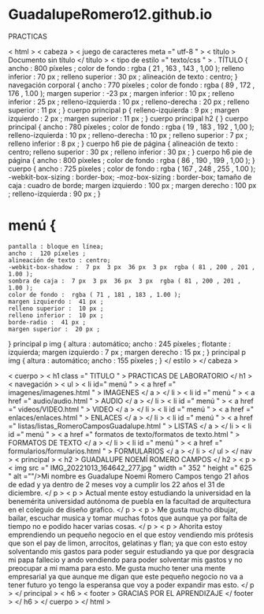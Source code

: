 # GuadalupeRomero12.github.io
PRACTICAS 
<!doctype html >
< html >
< cabeza >
< juego de caracteres meta  =" utf-8 " >
< título > Documento sin título </ título >
< tipo de estilo  =" texto/css " >
. TÍTULO {
    ancho :  800 píxeles ;
    color de fondo :  rgba ( 21 , 163 , 143 , 1,00 );
    relleno inferior :  70 px ;
    relleno superior :  30 px ;
    alineación de texto : centro;
}
 navegación corporal {
    ancho :  770 píxeles ;
    color de fondo :  rgba ( 89 , 172 , 176 , 1.00 );
    margen superior :  -23 px ;
    margen inferior :  10 px ;
    relleno inferior :  25 px ;
    relleno-izquierda :  10 px ;
    relleno-derecha :  20 px ;
    relleno superior :  11 px ;
}
cuerpo  principal  p {
    relleno-izquierda :  9 px ;
    margen izquierdo :  2 px ;
    margen superior :  11 px ;
}
cuerpo  principal  h2 {
}
cuerpo  principal {
    ancho :  780 píxeles ;
    color de fondo :  rgba ( 19 , 183 , 192 , 1,00 );
    relleno-izquierda :  10 px ;
    relleno-derecha :  10 px ;
    relleno superior :  7 px ;
    relleno inferior :  8 px ;
}
cuerpo  h6  pie de página {
    alineación de texto : centro;
    relleno superior :  30 px ;
    relleno inferior :  30 px ;
}
cuerpo  h6  pie de página {
    ancho :  800 píxeles ;
    color de fondo :  rgba ( 86 , 190 , 199 , 1,00 );
}
cuerpo {
    ancho :  725 píxeles ;
    color de fondo :  rgba ( 167 , 248 , 255 , 1.00 );
    -webkit-box-sizing : border-box;
    -moz-box-sizing : border-box;
    tamaño de caja : cuadro de borde;
    margen izquierdo :  100 px ;
    margen derecho :  100 px ;
    relleno-izquierda :  90 px ;
}
# menú {
    pantalla : bloque en línea;
    ancho :  120 píxeles ;
    alineación de texto : centro;
    -webkit-box-shadow :  7 px  3 px  36 px  3 px  rgba ( 81 , 200 , 201 , 1.00 );
    sombra de caja :  7 px  3 px  36 px  3 px  rgba ( 81 , 200 , 201 , 1.00 );
    color de fondo :  rgba ( 71 , 181 , 183 , 1.00 );
    margen izquierdo :  41 px ;
    relleno superior :  10 px ;
    relleno inferior :  10 px ;
    borde-radio :  41 px ;
    margen superior :  20 px ;
}
principal  p  img {
    altura : automático;
    ancho :  245 píxeles ;
    flotante : izquierda;
    margen izquierdo :  7 px ;
    margen derecho :  15 px ;
}
principal  p  img {
    altura : automático;
    ancho :  155 píxeles ;
}
</ estilo >
</ cabeza >

< cuerpo >
< h1  class =" TITULO " > PRACTICAS DE LABORATORIO </ h1 >
< navegación >
  < ul >
    < li  id ​​=" menú " > < a  href =" imagenes/imagenes.html " > IMAGENES </ a > </ li >
    < li  id ​​=" menú " > < a  href =" audio/audio.html " > AUDIO </ a > </ li >
    < li  id ​​=" menú " > < a  href =" videos/VIDEO.html " > VIDEO </ a > </ li >
    < li  id ​​=" menú " > < a  href =" enlaces/enlaces.html " > ENLACES </ a > </ li >
    < li  id ​​=" menú " > < a  href =" listas/listas_RomeroCamposGuadalupe.html " > LISTAS </ a > </ li >
    < li  id ​​=" menú " > < a  href =" formatos de texto/formatos de texto.html " > FORMATOS DE TEXTO </ a > </ li >
    < li  id ​​=" menú " > < a  href =" formularios/formularios.html " > FORMULARIOS </ a > </ li >
  </ ul >
</ nav >
< principal >
  < h2 > GUADALUPE NOEMÍ ROMERO CAMPOS </ h2 >
  < p > < img  src =" IMG_20221013_164642_277.jpg " width =" 352 " height =" 625 " alt =""/>Mi nombre es Guadalupe Noemi Romero Campos tengo 21 años de edad y ya dentro de 2 meses voy a cumplir los 22 años el 31 de diciembre. </ p >
  < p > Actual mente estoy estudiando la universidad en la benemérita universidad autónoma de puebla en la facultad de arquitectura en el coleguio de diseño grafico. </ p >
  < p > Me gusta mucho dibujar, bailar, escuchar musica y tomar muchas fotos que aunque ya por falta de tiempo no e podido hacer varias cosas. </ p >
  < p > Ahorita estoy emprendiendo un pequeño negocio en el que estoy vendiendo mis prótesis que son el pay de limon, arrocitos, gelatinas y flan; ya que con esto estoy solventando mis gastos para poder seguir estudiando ya que por desgracia mi papa fallecio y ando vendiendo para poder solventar mis gastos y no preocupar a mi mama para esto. Me gusta mucho tener una mente empresarial ya que aunque me digan que este pequeño negocio no va a tener futuro yo tengo la esperansa que voy a poder expandir mas esto. </ p >
  </ principal >
< h6 >
  < footer > GRACIAS POR EL APRENDIZAJE </ footer >
</ h6 >
</ cuerpo >
</ html >
